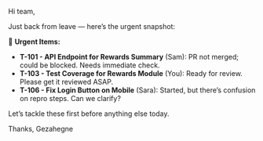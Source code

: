 Hi team,

Just back from leave — here’s the urgent snapshot:

🚨 **Urgent Items:**

- **T-101 - API Endpoint for Rewards Summary** (Sam): PR not merged; could be blocked. Needs immediate check.
- **T-103 - Test Coverage for Rewards Module** (You): Ready for review. Please get it reviewed ASAP.
- **T-106 - Fix Login Button on Mobile** (Sara): Started, but there’s confusion on repro steps. Can we clarify?

Let’s tackle these first before anything else today.

Thanks,
Gezahegne